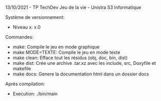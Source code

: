 13/10/2021 - TP TechDev Jeu de la vie - Unistra S3 Informatique

Système de versionnement:
- Niveau x: x.0

Commandes:
- make: Compile le jeu en mode graphique
- make MODE=TEXTE: Compile le jeu en mode texte
- make clean: Efface tout les résidus (obj, doc, bin, dist)
- make dist: Crée une archive .tar.xz avec les include, src, Doxyfile et makefile
- make docs: Genere la documentation html dans un dossier docs

Après compilation:
- Execution: ./bin/main <chemin de la grille.txt>

